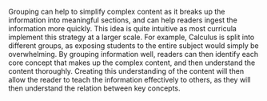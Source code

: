 Grouping can help to simplify complex content as it breaks up the information into meaningful sections, and can help readers ingest the information more quickly. This idea is quite intuitive as most curricula implement this strategy at a larger scale. For example, Calculus is split into different groups, as exposing students to the entire subject would simply be overwhelming. By grouping information well, readers can then identify each core concept that makes up the complex content, and then understand the content thoroughly. Creating this understanding of the content will then allow the reader to teach the information effectively to others, as they will then understand the relation between key concepts.

